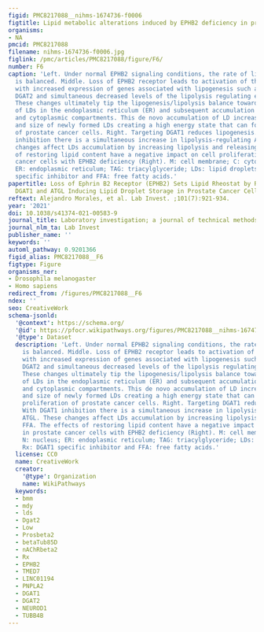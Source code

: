 ```yaml
---
figid: PMC8217088__nihms-1674736-f0006
figtitle: Lipid metabolic alterations induced by EPHB2 deficiency in prostate cancer
organisms:
- NA
pmcid: PMC8217088
filename: nihms-1674736-f0006.jpg
figlink: /pmc/articles/PMC8217088/figure/F6/
number: F6
caption: 'Left. Under normal EPHB2 signaling conditions, the rate of lipogenesis/lipolysis
  is balanced. Middle. Loss of EPHB2 receptor leads to activation of the TAG pathway
  with increased expression of genes associated with lipogenesis such as DGAT1 and
  DGAT2 and simultaneous decreased levels of the lipolysis regulating enzyme ATGL.
  These changes ultimately tip the lipogenesis/lipolysis balance toward the formation
  of LDs in the endoplasmic reticulum (ER) and subsequent accumulation in both nuclear
  and cytoplasmic compartments. This de novo accumulation of LD increases the density
  and size of newly formed LDs creating a high energy state that can foment the proliferation
  of prostate cancer cells. Right. Targeting DGAT1 reduces lipogenesis. With DGAT1
  inhibition there is a simultaneous increase in lipolysis-regulating ATGL. These
  changes affect LDs accumulation by increasing lipolysis and releasing FFA. The effects
  of restoring lipid content have a negative impact on cell proliferation in prostate
  cancer cells with EPHB2 deficiency (Right). M: cell membrane; C: cytoplasm; N: nucleus;
  ER: endoplasmic reticulum; TAG: triacylglyceride; LDs: lipid droplets; Rx: DGAT1
  specific inhibitor and FFA: free fatty acids.'
papertitle: Loss of Ephrin B2 Receptor (EPHB2) Sets Lipid Rheostat by Regulating Proteins
  DGAT1 and ATGL Inducing Lipid Droplet Storage in Prostate Cancer Cells.
reftext: Alejandro Morales, et al. Lab Invest. ;101(7):921-934.
year: '2021'
doi: 10.1038/s41374-021-00583-9
journal_title: Laboratory investigation; a journal of technical methods and pathology
journal_nlm_ta: Lab Invest
publisher_name: ''
keywords: ''
automl_pathway: 0.9201366
figid_alias: PMC8217088__F6
figtype: Figure
organisms_ner:
- Drosophila melanogaster
- Homo sapiens
redirect_from: /figures/PMC8217088__F6
ndex: ''
seo: CreativeWork
schema-jsonld:
  '@context': https://schema.org/
  '@id': https://pfocr.wikipathways.org/figures/PMC8217088__nihms-1674736-f0006.html
  '@type': Dataset
  description: 'Left. Under normal EPHB2 signaling conditions, the rate of lipogenesis/lipolysis
    is balanced. Middle. Loss of EPHB2 receptor leads to activation of the TAG pathway
    with increased expression of genes associated with lipogenesis such as DGAT1 and
    DGAT2 and simultaneous decreased levels of the lipolysis regulating enzyme ATGL.
    These changes ultimately tip the lipogenesis/lipolysis balance toward the formation
    of LDs in the endoplasmic reticulum (ER) and subsequent accumulation in both nuclear
    and cytoplasmic compartments. This de novo accumulation of LD increases the density
    and size of newly formed LDs creating a high energy state that can foment the
    proliferation of prostate cancer cells. Right. Targeting DGAT1 reduces lipogenesis.
    With DGAT1 inhibition there is a simultaneous increase in lipolysis-regulating
    ATGL. These changes affect LDs accumulation by increasing lipolysis and releasing
    FFA. The effects of restoring lipid content have a negative impact on cell proliferation
    in prostate cancer cells with EPHB2 deficiency (Right). M: cell membrane; C: cytoplasm;
    N: nucleus; ER: endoplasmic reticulum; TAG: triacylglyceride; LDs: lipid droplets;
    Rx: DGAT1 specific inhibitor and FFA: free fatty acids.'
  license: CC0
  name: CreativeWork
  creator:
    '@type': Organization
    name: WikiPathways
  keywords:
  - bmm
  - mdy
  - lds
  - Dgat2
  - Low
  - Prosbeta2
  - betaTub85D
  - nAChRbeta2
  - Rx
  - EPHB2
  - TMED7
  - LINC01194
  - PNPLA2
  - DGAT1
  - DGAT2
  - NEUROD1
  - TUBB4B
---
```

